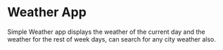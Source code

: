# Weather App

Simple Weather app displays the weather of the current day and the weather for the rest of week days, can search for any city weather also.

